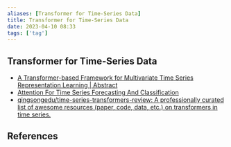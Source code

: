 ```yaml
---
aliases: [Transformer for Time-Series Data]
title: Transformer for Time-Series Data
date: 2023-04-10 08:33
tags: ['tag']
---
```


## Transformer for Time-Series Data

- [A Transformer-based Framework for Multivariate Time Series Representation Learning | Abstract](https://arxiv.org/abs/2010.02803)
- [Attention For Time Series Forecasting And Classification](https://www.topbots.com/attention-for-time-series-forecasting-and-classification/)
- [qingsongedu/time-series-transformers-review: A professionally curated list of awesome resources (paper, code, data, etc.) on transformers in time series.](https://github.com/qingsongedu/time-series-transformers-review)

## References